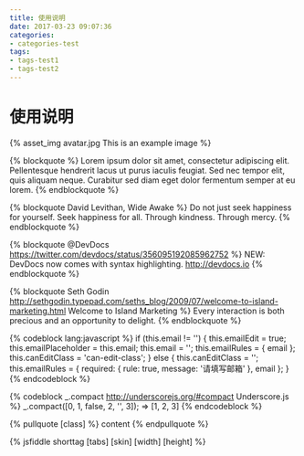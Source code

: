 ```yaml
---
title: 使用说明
date: 2017-03-23 09:07:36
categories:
- categories-test
tags:
- tags-test1
- tags-test2
---
```


# 使用说明
{% asset_img avatar.jpg This is an example image %}

{% blockquote %}
Lorem ipsum dolor sit amet, consectetur adipiscing elit. Pellentesque hendrerit lacus ut purus iaculis feugiat. Sed nec tempor elit, quis aliquam neque. Curabitur sed diam eget dolor fermentum semper at eu lorem.
{% endblockquote %}

{% blockquote David Levithan, Wide Awake %}
Do not just seek happiness for yourself. Seek happiness for all. Through kindness. Through mercy.
{% endblockquote %}

{% blockquote @DevDocs https://twitter.com/devdocs/status/356095192085962752 %}
NEW: DevDocs now comes with syntax highlighting. http://devdocs.io
{% endblockquote %}

{% blockquote Seth Godin http://sethgodin.typepad.com/seths_blog/2009/07/welcome-to-island-marketing.html Welcome to Island Marketing %}
Every interaction is both precious and an opportunity to delight.
{% endblockquote %}


{% codeblock lang:javascript %}
if (this.email != '') {
    this.emailEdit = true;
    this.emailPlaceholder = this.email;
    this.email = '';
    this.emailRules = {
        email
    };
    this.canEditClass = 'can-edit-class';
} else {
    this.canEditClass = '';
    this.emailRules = {
        required: {
            rule: true,
            message: '请填写邮箱'
        },
        email
    };
}
{% endcodeblock %}



{% codeblock _.compact http://underscorejs.org/#compact Underscore.js %}
_.compact([0, 1, false, 2, '', 3]);
=> [1, 2, 3]
{% endcodeblock %}

{% pullquote [class] %}
content
{% endpullquote %}

{% jsfiddle shorttag [tabs] [skin] [width] [height] %}










